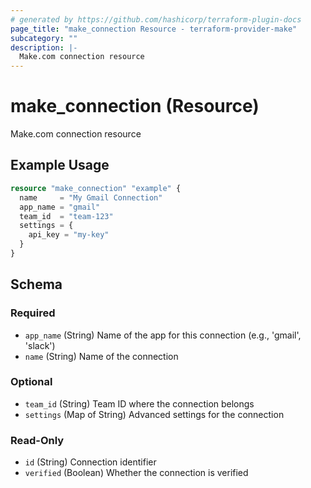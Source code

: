 ```yaml
---
# generated by https://github.com/hashicorp/terraform-plugin-docs
page_title: "make_connection Resource - terraform-provider-make"
subcategory: ""
description: |-
  Make.com connection resource
---
```


# make_connection (Resource)

Make.com connection resource

## Example Usage

```terraform
resource "make_connection" "example" {
  name     = "My Gmail Connection"
  app_name = "gmail"
  team_id  = "team-123"
  settings = {
    api_key = "my-key"
  }
}
```

<!-- schema generated by tfplugindocs -->
## Schema

### Required

- `app_name` (String) Name of the app for this connection (e.g., 'gmail', 'slack')
- `name` (String) Name of the connection

### Optional

- `team_id` (String) Team ID where the connection belongs
- `settings` (Map of String) Advanced settings for the connection

### Read-Only

- `id` (String) Connection identifier
- `verified` (Boolean) Whether the connection is verified
